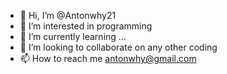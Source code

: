 - 👋 Hi, I’m @Antonwhy21
- 👀 I’m interested in programming
- 🌱 I’m currently learning ...
- 💞️ I’m looking to collaborate on any other coding
- 📫 How to reach me antonwhy@gmail.com

<!---
Antonwhy21/Antonwhy21 is a ✨ special ✨ repository because its `README.md` (this file) appears on your GitHub profile.
You can click the Preview link to take a look at your changes.
--->
